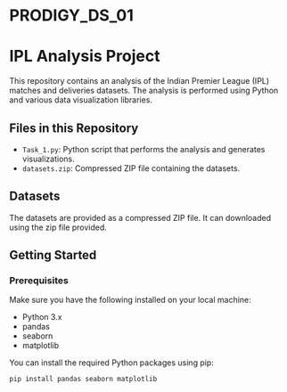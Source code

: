 # PRODIGY_DS_01

# IPL Analysis Project

This repository contains an analysis of the Indian Premier League (IPL) matches and deliveries datasets. The analysis is performed using Python and various data visualization libraries.

## Files in this Repository

- `Task_1.py`: Python script that performs the analysis and generates visualizations.
- `datasets.zip`: Compressed ZIP file containing the datasets.

## Datasets

The datasets are provided as a compressed ZIP file. It can downloaded using the zip file provided.

## Getting Started

### Prerequisites

Make sure you have the following installed on your local machine:

- Python 3.x
- pandas
- seaborn
- matplotlib

You can install the required Python packages using pip:

```sh
pip install pandas seaborn matplotlib
